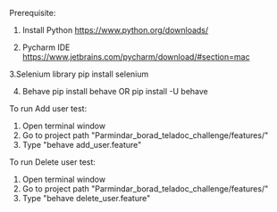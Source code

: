 Prerequisite:

1. Install Python
https://www.python.org/downloads/

2. Pycharm IDE
https://www.jetbrains.com/pycharm/download/#section=mac

3.Selenium library
pip install selenium

4. Behave
pip install behave 
OR 
pip install -U behave

To run Add user test:
1. Open terminal window
2. Go to project path "Parmindar_borad_teladoc_challenge/features/"
3. Type "behave add_user.feature"

To run Delete user test:
1. Open terminal window
2. Go to project path "Parmindar_borad_teladoc_challenge/features/"
3. Type "behave delete_user.feature"